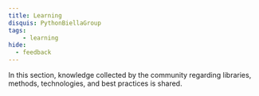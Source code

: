 ```yaml
---
title: Learning
disquis: PythonBiellaGroup
tags:
    - learning
hide:
  - feedback
---
```


In this section, knowledge collected by the community regarding libraries, methods, technologies, and best practices is shared.